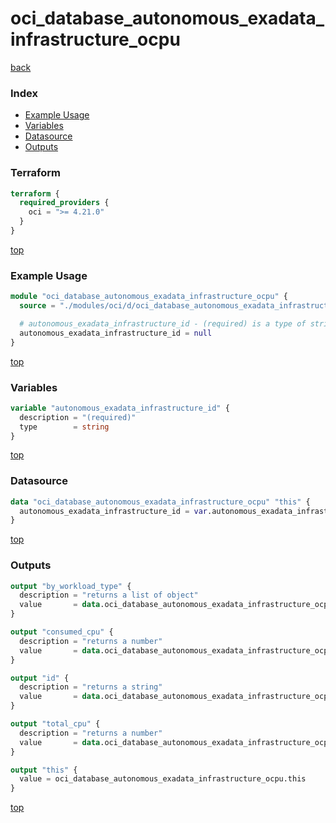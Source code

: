 # oci_database_autonomous_exadata_infrastructure_ocpu

[back](../oci.md)

### Index

- [Example Usage](#example-usage)
- [Variables](#variables)
- [Datasource](#datasource)
- [Outputs](#outputs)

### Terraform

```terraform
terraform {
  required_providers {
    oci = ">= 4.21.0"
  }
}
```

[top](#index)

### Example Usage

```terraform
module "oci_database_autonomous_exadata_infrastructure_ocpu" {
  source = "./modules/oci/d/oci_database_autonomous_exadata_infrastructure_ocpu"

  # autonomous_exadata_infrastructure_id - (required) is a type of string
  autonomous_exadata_infrastructure_id = null
}
```

[top](#index)

### Variables

```terraform
variable "autonomous_exadata_infrastructure_id" {
  description = "(required)"
  type        = string
}
```

[top](#index)

### Datasource

```terraform
data "oci_database_autonomous_exadata_infrastructure_ocpu" "this" {
  autonomous_exadata_infrastructure_id = var.autonomous_exadata_infrastructure_id
}
```

[top](#index)

### Outputs

```terraform
output "by_workload_type" {
  description = "returns a list of object"
  value       = data.oci_database_autonomous_exadata_infrastructure_ocpu.this.by_workload_type
}

output "consumed_cpu" {
  description = "returns a number"
  value       = data.oci_database_autonomous_exadata_infrastructure_ocpu.this.consumed_cpu
}

output "id" {
  description = "returns a string"
  value       = data.oci_database_autonomous_exadata_infrastructure_ocpu.this.id
}

output "total_cpu" {
  description = "returns a number"
  value       = data.oci_database_autonomous_exadata_infrastructure_ocpu.this.total_cpu
}

output "this" {
  value = oci_database_autonomous_exadata_infrastructure_ocpu.this
}
```

[top](#index)